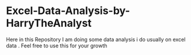 # Excel-Data-Analysis-by-HarryTheAnalyst
Here in this Repository I am doing some data analysis i do usually on excel data . Feel free to use this for your growth 
